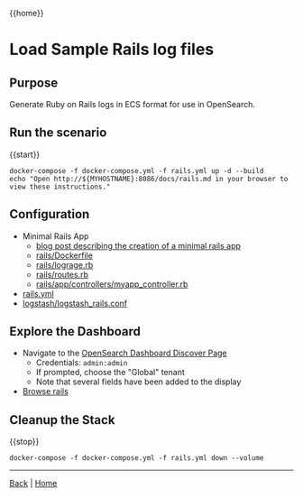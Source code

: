 {{home}}
# Load Sample Rails log files

## Purpose
Generate Ruby on Rails logs in ECS format for use in OpenSearch.

## Run the scenario

{{start}}

```
docker-compose -f docker-compose.yml -f rails.yml up -d --build
echo "Open http://${MYHOSTNAME}:8086/docs/rails.md in your browser to view these instructions."

```
## Configuration

- Minimal Rails App
  - [blog post describing the creation of a minimal rails app](https://nicolasiensen.github.io/2022-02-01-creating-a-new-rails-application-with-docker/)
  - [rails/Dockerfile](../rails/Dockerfile)
  - [rails/lograge.rb](../rails/lograge.rb)
  - [rails/routes.rb](../rails/routes.rb)
  - [rails/app/controllers/myapp_controller.rb](../rails/app/controllers/myapp_controller.rb)
- [rails.yml](../rails.yml)
- [logstash/logstash_rails.conf](../logstash/logstash_rails.conf)

## Explore the Dashboard

- Navigate to the [OpenSearch Dashboard Discover Page](http://{{MYHOSTNAME}}:8094/app/discover?security_tenant=global#/?_g=(filters:!(),refreshInterval:(pause:!t,value:0),time:(from:now-15m,to:now))&_a=(columns:!(json_data.method,json_data.path,json_data.message,json_data.status,json_data.duration),filters:!(),index:'ecs-*',interval:auto,query:(language:kuery,query:''),sort:!()))
  - Credentials: `admin:admin`
  - If prompted, choose the "Global" tenant
  - Note that several fields have been added to the display
- [Browse rails](http://{{MYHOSTNAME}}:8080/)

## Cleanup the Stack

{{stop}}

```
docker-compose -f docker-compose.yml -f rails.yml down --volume
```

---
[Back](tomcat-all-logs.md) | [Home](../README.md)